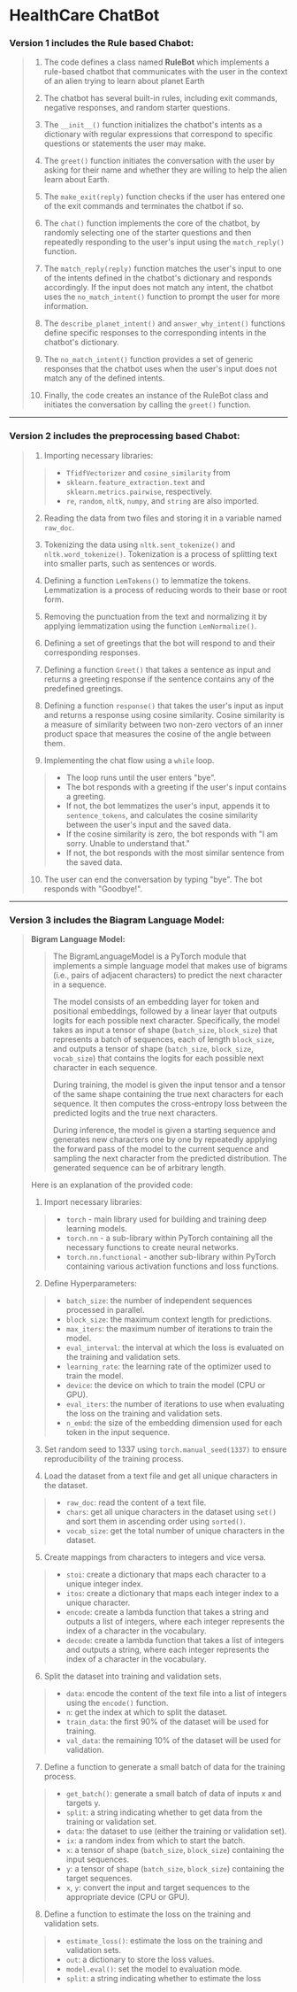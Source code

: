 # HealthCare ChatBot

### Version 1 includes the Rule based Chabot:


> 1. The code defines a class named **RuleBot** which implements a rule-based chatbot that communicates with the user in the context of an alien trying to learn about planet Earth
>
> 2. The chatbot has several built-in rules, including exit commands, negative responses, and random starter questions.
> 
> 3. The `__init__()` function initializes the chatbot's intents as a dictionary with regular expressions that correspond to specific questions or statements the user may make.
> 
> 4. The `greet()` function initiates the conversation with the user by asking for their name and whether they are willing to help the alien learn about Earth.
> 
> 5. The `make_exit(reply)` function checks if the user has entered one of the exit commands and terminates the chatbot if so.
> 
> 6. The `chat()` function implements the core of the chatbot, by randomly selecting one of the starter questions and then repeatedly responding to the user's input using the `match_reply()` function.
> 
> 7. The `match_reply(reply)` function matches the user's input to one of the intents defined in the chatbot's dictionary and responds accordingly. If the input does not match any intent, the chatbot uses the `no_match_intent()` function to prompt the user for more information.
> 
> 8. The `describe_planet_intent()` and `answer_why_intent()` functions define specific responses to the corresponding intents in the chatbot's dictionary.
> 
> 9. The `no_match_intent()` function provides a set of generic responses that the chatbot uses when the user's input does not match any of the defined intents.
> 
> 10. Finally, the code creates an instance of the RuleBot class and initiates the conversation by calling the `greet()` function.
***
### Version 2 includes the preprocessing based Chabot:

>1. Importing necessary libraries:
>
>   >* `TfidfVectorizer` and `cosine_similarity` from
>   >* `sklearn.feature_extraction.text` and `sklearn.metrics.pairwise`, respectively.
>   >* `re`, `random`, `nltk`, `numpy`, and `string` are also imported.
>
>2. Reading the data from two files and storing it in a variable named `raw_doc`.
>
>3. Tokenizing the data using `nltk.sent_tokenize()` and `nltk.word_tokenize()`. 
>   Tokenization is a process of splitting text into smaller parts, such as sentences or words.
>
>4. Defining a function `LemTokens()` to lemmatize the tokens. Lemmatization is a process of reducing words to their base or root form.
>
>5. Removing the punctuation from the text and normalizing it by applying lemmatization using the function `LemNormalize()`.
>
>6. Defining a set of greetings that the bot will respond to and their corresponding responses.
>
>7. Defining a function `Greet()` that takes a sentence as input and returns a greeting response if the sentence contains any of the predefined greetings.
>
>8. Defining a function `response()` that takes the user's input as input and returns a response using cosine similarity. Cosine similarity is a measure of similarity between two non-zero vectors of an inner product space that measures the cosine of the angle between them.
>
>9. Implementing the chat flow using a `while` loop.
>
>   >* The loop runs until the user enters "bye".
>   >* The bot responds with a greeting if the user's input contains a greeting.
>   >* If not, the bot lemmatizes the user's input, appends it to `sentence_tokens`, and calculates the cosine similarity between the user's input and the saved data.
>   >* If the cosine similarity is zero, the bot responds with "I am sorry. Unable to understand that."
>   >* If not, the bot responds with the most similar sentence from the saved data.
>
>10. The user can end the conversation by typing "bye". The bot responds with "Goodbye!".
***
### Version 3 includes the Biagram Language Model:

> **Bigram Language Model:**
>>The BigramLanguageModel is a PyTorch module that implements a simple language model that makes use of bigrams (i.e., pairs of adjacent characters) to predict the next character in a sequence.
>>
>>The model consists of an embedding layer for token and positional embeddings, followed by a linear layer that outputs logits for each possible next character. Specifically, the model takes as input a tensor of shape (`batch_size`, `block_size`) that represents a batch of sequences, each of length `block_size`, and outputs a tensor of shape (`batch_size`, `block_size`, `vocab_size`) that contains the logits for each possible next character in each sequence.
>> 
>>During training, the model is given the input tensor and a tensor of the same shape containing the true next characters for each sequence. It then computes the cross-entropy loss between the predicted logits and the true next characters.
>> 
>>During inference, the model is given a starting sequence and generates new characters one by one by repeatedly applying the forward pass of the model to the current sequence and sampling the next character from the predicted distribution. The generated sequence can be of arbitrary length.
>
>Here is an explanation of the provided code:
>
>1. Import necessary libraries:
>
>   >* `torch` - main library used for building and training deep learning models.
>   >* `torch.nn` - a sub-library within PyTorch containing all the necessary functions to create neural networks.
>   >* `torch.nn.functional` - another sub-library within PyTorch containing various activation functions and loss functions.
>
>2. Define Hyperparameters:
>
>   >* `batch_size`: the number of independent sequences processed in parallel.
>   >* `block_size`: the maximum context length for predictions.
>   >* `max_iters`: the maximum number of iterations to train the model.
>   >* `eval_interval`: the interval at which the loss is evaluated on the training and validation sets.
>   >* `learning_rate`: the learning rate of the optimizer used to train the model.
>   >* `device`: the device on which to train the model (CPU or GPU).
>   >* `eval_iters`: the number of iterations to use when evaluating the loss on the training and validation sets.
>   >* `n_embd`: the size of the embedding dimension used for each token in the input sequence.
>
>3. Set random seed to 1337 using `torch.manual_seed(1337)` to ensure reproducibility of the training process.
>
>4. Load the dataset from a text file and get all unique characters in the dataset.
>
>   >* `raw_doc`: read the content of a text file.
>   >* `chars`: get all unique characters in the dataset using `set()` and sort them in ascending order using `sorted()`.
>   >* `vocab_size`: get the total number of unique characters in the dataset.
>
>5. Create mappings from characters to integers and vice versa.
>
>   >* `stoi`: create a dictionary that maps each character to a unique integer index.
>   >* `itos`: create a dictionary that maps each integer index to a unique character.
>   >* `encode`: create a lambda function that takes a string and outputs a list of integers, where each integer represents the index of a character in the vocabulary.
>   >* `decode`: create a lambda function that takes a list of integers and outputs a string, where each integer represents the index of a character in the vocabulary.
>
>6. Split the dataset into training and validation sets.
> 
>   >* `data`: encode the content of the text file into a list of integers using the `encode()` function.
>   >* `n`: get the index at which to split the dataset.
>   >* `train_data`: the first 90% of the dataset will be used for training.
>   >* `val_data`: the remaining 10% of the dataset will be used for validation.
>
>7. Define a function to generate a small batch of data for the training process.
>
>   >* `get_batch()`: generate a small batch of data of inputs x and targets y.
>   >* `split`: a string indicating whether to get data from the training or validation set.
>   >* `data`: the dataset to use (either the training or validation set).
>   >* `ix`: a random index from which to start the batch.
>   >* `x`: a tensor of shape (`batch_size`, `block_size`) containing the input sequences.
>   >* `y`: a tensor of shape (`batch_size`, `block_size`) containing the target sequences.
>   >* `x`, `y`: convert the input and target sequences to the appropriate device (CPU or GPU).
>
>8. Define a function to estimate the loss on the training and validation sets.
>
>   >* `estimate_loss()`: estimate the loss on the training and validation sets.
>   >* `out`: a dictionary to store the loss values.
>   >* `model.eval()`: set the model to evaluation mode.
>   >* `split`: a string indicating whether to estimate the loss